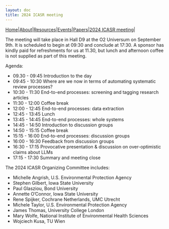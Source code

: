 ```yaml
---
layout: doc
title: 2024 ICASR meeting
---
```

[Home](index.md)|[About](about.md)|[Resources](resources.md)|[Events](events.md)|[Papers](papers.md)|[2024 ICASR meeting](2024_meeting.md)|  


The meeting will take place in Hall D9 at the O2 Universum on September 9th. It is scheduled to begin at 09:30 and conclude at 17:30. A sponsor has kindly paid for refreshments for us at 11.30, but lunch and afternoon coffee is not supplied as part of this meeting.

Agenda:
- 09.30 - 09:45    Introduction to the day
- 09:45 - 10:30    Where are we now in terms of automating systematic review processes?
- 10:30 - 11:30    End-to-end processes: screening and tagging research articles
- 11:30 - 12:00    Coffee break
- 12:00 - 12:45    End-to-end processes: data extraction
- 12:45 - 13:45    Lunch
- 13:45 - 14:45    End-to-end processes: whole systems
- 14:45 - 14:50    Introduction to discussion groups
- 14:50 - 15:15    Coffee break
- 15:15 - 16:00    End-to-end processes: discussion groups
- 16:00 - 16:30    Feedback from discussion groups
- 16:30 - 17:15    Provocative presentation & discussion on over-optimistic claims about LLMs
- 17:15 - 17:30    Summary and meeting close



The 2024 ICASR Organizing Committee includes:  
<ul>
<li>Michelle Angrish, U.S. Environmental Protection Agency</li>
<li>Stephen Gilbert, Iowa State University</li>
<li>Paul Glasziou, Bond University</li>
<li>Annette O’Connor, Iowa State University</li>
<li>Rene Spijker, Cochrane Netherlands, UMC Utrecht</li>
<li>Michele Taylor, U.S. Environmental Protection Agency</li>
<li>James Thomas, University College London</li>
<li>Mary Wolfe, National Institute of Environmental Health Sciences</li>
<li>Wojciech Kusa, TU Wien</li>
  </ul>
